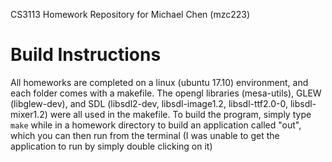 CS3113 Homework Repository for Michael Chen (mzc223)

# Build Instructions

All homeworks are completed on a linux (ubuntu 17.10) environment, and each folder comes with a makefile. The opengl libraries (mesa-utils), GLEW (libglew-dev), and SDL (libsdl2-dev, libsdl-image1.2, libsdl-ttf2.0-0, libsdl-mixer1.2) were all used in the makefile. To build the program, simply type `make` while in a homework directory to build an application called "out", which you can then run from the terminal (I was unable to get the application to run by simply double clicking on it)